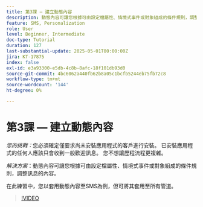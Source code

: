 ```yaml
---
title: 第3課 — 建立動態內容
description: 動態內容可讓您根據可由設定檔屬性、情境式事件或對象組成的條件規則，調整訊息的內容。 在本練習中，您會將動態內容套用至SMS。
feature: SMS, Personalization
role: User
level: Beginner, Intermediate
doc-type: Tutorial
duration: 127
last-substantial-update: 2025-05-01T00:00:00Z
jira: KT-17875
index: false
exl-id: e3a93300-e5db-4c8b-8afc-18f101db93d0
source-git-commit: 4bc6062a440fb62b8a05c1bcfb5244eb75fb72c8
workflow-type: tm+mt
source-wordcount: '144'
ht-degree: 0%

---
```


# 第3課 — 建立動態內容

*您的挑戰：*&#x200B;您必須確定僅要求尚未安裝應用程式的客戶進行安裝。 已安裝應用程式的任何人應該只會收到一般歡迎訊息。 您不想讓歷程流程更複雜。 

*解決方案*：動態內容可讓您根據可由設定檔屬性、情境式事件或對象組成的條件規則，調整訊息的內容。 

在此練習中，您以套用動態內容至SMS為例，但可將其套用至所有管道。

>[!VIDEO](https://video.tv.adobe.com/v/3457913/?learn=on&enablevpops)
